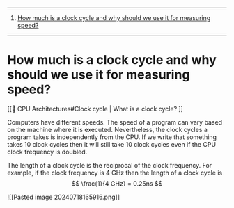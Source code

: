 ***
1. [How much is a clock cycle and why should we use it for measuring speed?](#How%20much%20is%20a%20clock%20cycle%20and%20why%20should%20we%20use%20it%20for%20measuring%20speed?)
***
# How much is a clock cycle and why should we use it for measuring speed?

[[💟 CPU Architectures#Clock cycle | What is a clock cycle? ]]

Computers have different speeds. The speed of a program can vary based on the machine where it is executed. Nevertheless, the clock cycles a program takes is independently from the CPU.
If we write that something takes 10 clock cycles then it will still take 10 clock cycles even if the CPU clock frequency is doubled.

The length of a clock cycle is the reciprocal of the clock frequency. For example, if the clock
frequency is 4 GHz then the length of a clock cycle is
$$
\frac{1}{4 GHz} = 0.25ns
$$

![[Pasted image 20240718165916.png]]